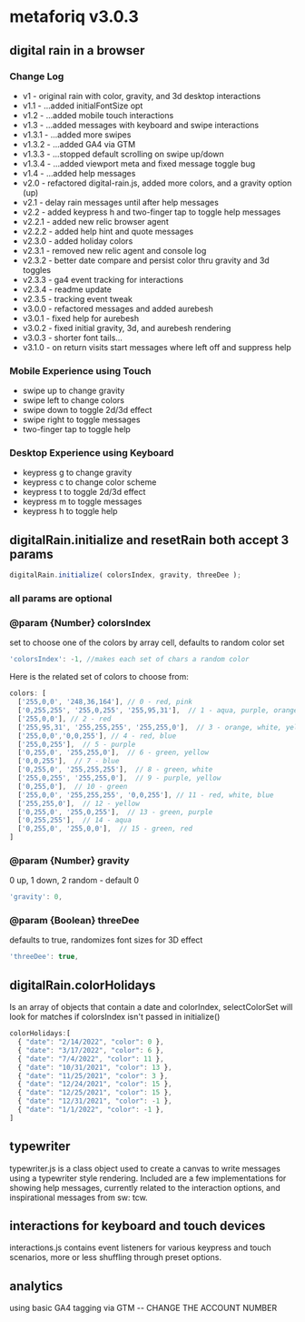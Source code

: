# metaforiq v3.0.3

## digital rain in a browser

### Change Log

* v1 - original rain with color, gravity, and 3d desktop interactions
* v1.1 - ...added initialFontSize opt
* v1.2 - ...added mobile touch interactions
* v1.3 - ...added messages with keyboard and swipe interactions
* v1.3.1 - ...added more swipes
* v1.3.2 - ...added GA4 via GTM
* v1.3.3 - ...stopped default scrolling on swipe up/down
* v1.3.4 - ...added viewport meta and fixed message toggle bug
* v1.4 - ...added help messages
* v2.0 - refactored digital-rain.js, added more colors, and a gravity option (up)
* v2.1 - delay rain messages until after help messages
* v2.2 - added keypress h and two-finger tap to toggle help messages
* v2.2.1 - added new relic browser agent
* v2.2.2 - added help hint and quote messages
* v2.3.0 - added holiday colors
* v2.3.1 - removed new relic agent and console log
* v2.3.2 - better date compare and persist color thru gravity and 3d toggles
* v2.3.3 - ga4 event tracking for interactions
* v2.3.4 - readme update
* v2.3.5 - tracking event tweak
* v3.0.0 - refactored messages and added aurebesh
* v3.0.1 - fixed help for aurebesh
* v3.0.2 - fixed initial gravity, 3d, and aurebesh rendering
* v3.0.3 - shorter font tails...
* v3.1.0 - on return visits start messages where left off and suppress help

### Mobile Experience using Touch

* swipe up to change gravity
* swipe left to change colors
* swipe down to toggle 2d/3d effect
* swipe right to toggle messages
* two-finger tap to toggle help

### Desktop Experience using Keyboard

* keypress g to change gravity
* keypress c to change color scheme
* keypress t to toggle 2d/3d effect
* keypress m to toggle messages
* keypress h to toggle help

## digitalRain.initialize and resetRain both accept 3 params

```javascript
digitalRain.initialize( colorsIndex, gravity, threeDee );
```

### all params are optional

### @param {Number} colorsIndex

set to choose one of the colors by array cell, defaults to random color set

```javascript
'colorsIndex': -1, //makes each set of chars a random color
```

Here is the related set of colors to choose from:

```javascript
colors: [
  ['255,0,0', '248,36,164'], // 0 - red, pink
  ['0,255,255', '255,0,255', '255,95,31'],  // 1 - aqua, purple, orange
  ['255,0,0'], // 2 - red
  ['255,95,31', '255,255,255', '255,255,0'],  // 3 - orange, white, yellow
  ['255,0,0','0,0,255'], // 4 - red, blue
  ['255,0,255'],  // 5 - purple
  ['0,255,0', '255,255,0'],  // 6 - green, yellow
  ['0,0,255'],  // 7 - blue
  ['0,255,0', '255,255,255'],  // 8 - green, white
  ['255,0,255', '255,255,0'],  // 9 - purple, yellow
  ['0,255,0'],  // 10 - green
  ['255,0,0', '255,255,255', '0,0,255'], // 11 - red, white, blue
  ['255,255,0'],  // 12 - yellow
  ['0,255,0', '255,0,255'],  // 13 - green, purple
  ['0,255,255'],  // 14 - aqua
  ['0,255,0', '255,0,0'],  // 15 - green, red
]
```

### @param {Number} gravity

0 up, 1 down, 2 random - default 0

```javascript
'gravity': 0,
```

### @param {Boolean} threeDee

defaults to true, randomizes font sizes for 3D effect

```javascript
'threeDee': true,
```

## digitalRain.colorHolidays

Is an array of objects that contain a date and colorIndex, selectColorSet will look for matches if colorsIndex isn't passed in initialize()

```javascript
colorHolidays:[
  { "date": "2/14/2022", "color": 0 },
  { "date": "3/17/2022", "color": 6 },
  { "date": "7/4/2022", "color": 11 },
  { "date": "10/31/2021", "color": 13 },
  { "date": "11/25/2021", "color": 3 },
  { "date": "12/24/2021", "color": 15 },
  { "date": "12/25/2021", "color": 15 },
  { "date": "12/31/2021", "color": -1 },
  { "date": "1/1/2022", "color": -1 },
]
```

## typewriter

typewriter.js is a class object used to create a canvas to write messages using a typewriter style rendering.  Included are a few implementations for showing help messages, currently related to the interaction options, and inspirational messages from sw: tcw.

## interactions for keyboard and touch devices

interactions.js contains event listeners for various keypress and touch scenarios,
more or less shuffling through preset options.

## analytics

using basic GA4 tagging via GTM -- CHANGE THE ACCOUNT NUMBER
